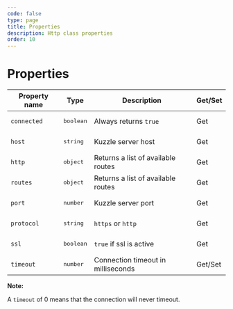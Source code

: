 ```yaml
---
code: false
type: page
title: Properties
description: Http class properties
order: 10
---
```



# Properties

| Property name        | Type     | Description          |  Get/Set |
| -------------------- | -------- | ---------------------| ---------|
| `connected`  | <pre>boolean</pre>  | Always returns `true` | Get |
| `host`  | <pre>string</pre>  | Kuzzle server host | Get |
| `http`  | <pre>object</pre>  | Returns a list of available routes <DeprecatedBadge version="6.2.0"/> | Get |
| `routes`  | <pre>object</pre>  | Returns a list of available routes <SinceBadge version="6.2.0"/> | Get |
| `port`  | <pre>number</pre>  | Kuzzle server port | Get |
| `protocol`  | <pre>string</pre>  | `https` or `http` | Get |
| `ssl`  | <pre>boolean</pre>  | `true` if ssl is active | Get |
| `timeout`  | <pre>number</pre>  | Connection timeout in milliseconds <SinceBadge version="6.2.1"/>| Get/Set |

**Note:**

A `timeout` of 0 means that the connection will never timeout.

